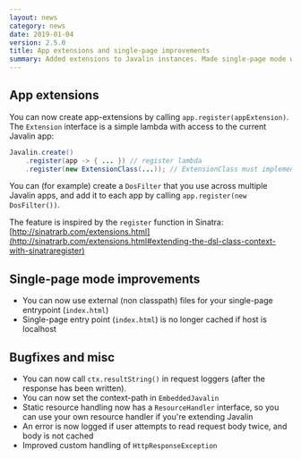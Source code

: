 ```yaml
---
layout: news
category: news
date: 2019-01-04
version: 2.5.0
title: App extensions and single-page improvements
summary: Added extensions to Javalin instances. Made single-page mode work with external files. Some minor bugfixes.
---
```


## App extensions

You can now create app-extensions by calling `app.register(appExtension)`.
The `Extension` interface is a simple lambda with access to the current Javalin app:

```java
Javalin.create()
    .register(app -> { ... }) // register lambda
    .register(new ExtensionClass(...)); // ExtensionClass must implement Extension
```

You can (for example) create a `DosFilter` that you use across multiple Javalin apps, and add it to each app by calling `app.register(new DosFilter())`.

The feature is inspired by the `register` function in Sinatra: [http://sinatrarb.com/extensions.html](http://sinatrarb.com/extensions.html#extending-the-dsl-class-context-with-sinatraregister)

## Single-page mode improvements

* You can now use external (non classpath) files for your single-page entrypoint (`index.html`)
* Single-page entry point (`index.html`) is no longer cached if host is localhost

## Bugfixes and misc

* You can now call `ctx.resultString()` in request loggers (after the response has been written).
* You can now set the context-path in `EmbeddedJavalin`
* Static resource handling now has a `ResourceHandler` interface, so you can use your own resource handler if you're extending Javalin
* An error is now logged if user attempts to read request body twice, and body is not cached
* Improved custom handling of `HttpResponseException`
